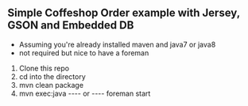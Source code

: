 ## Simple Coffeshop Order example with Jersey, GSON and Embedded DB

* Assuming you're already installed maven and java7 or java8
* not required but nice to have a foreman

1. Clone this repo
2. cd into the directory
3. mvn clean package
4. mvn exec:java ---- or ---- foreman start